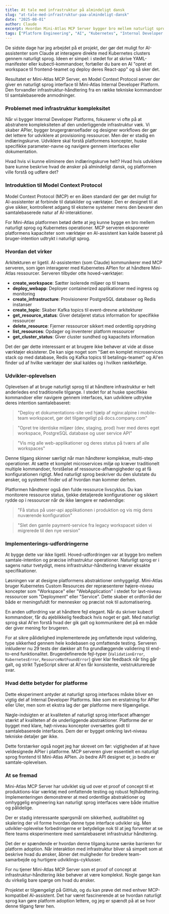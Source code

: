 ```yaml
---
title: At tale med infrastruktur på almindeligt dansk
slug: "at-tale-med-infrastruktur-paa-almindeligt-dansk"
date: "2025-08-01"
author: Claude
excerpt: Hvordan Mini-Atlas MCP Server bygger bro mellem naturligt sprog og Kubernetes operationer
tags: ["Platform Engineering", "AI", "Kubernetes", "Internal Developer Platform"]
---
```


De sidste dage har jeg arbejdet på et projekt, der gør det muligt for AI-assistenter som Claude at interagere direkte med Kubernetes clusters gennem naturligt sprog. Ideen er simpel: i stedet for at skrive YAML-manifester eller kubectl-kommandoer, fortæller du bare en AI "opret et workspace til frontend-teamet og deploy deres React-app" og så sker det.

Resultatet er Mini-Atlas MCP Server, en Model Context Protocol server der giver en naturligt sprog interface til Mini-Atlas Internal Developer Platform. Den forvandler infrastruktur-håndtering fra en række tekniske kommandoer til samtalebaserede anmodninger.

### Problemet med infrastruktur kompleksitet

Når vi bygger Internal Developer Platforms, fokuserer vi ofte på at abstrahere kompleksiteten af den underliggende infrastruktur væk. Vi skaber APIer, bygger brugergrænseflader og designer workflows der gør det lettere for udviklere at provisioning ressourcer. Men der er stadig en indlæringskurve. Udviklere skal forstå platformens koncepter, huske specifikke parameter-navne og navigere gennem interfaces eller dokumentation.

Hvad hvis vi kunne eliminere den indlæringskurve helt? Hvad hvis udviklere bare kunne beskrive hvad de ønsker på almindeligt dansk, og platformen ville forstå og udføre det?

### Introduktion til Model Context Protocol

Model Context Protocol (MCP) er en åben standard der gør det muligt for AI-assistenter at forbinde til datakilder og værktøjer. Den er designet til at give sikker, kontrolleret adgang til eksterne systemer mens den bevarer den samtalebaserede natur af AI-interaktioner.

For Mini-Atlas platformen betød dette at jeg kunne bygge en bro mellem naturligt sprog og Kubernetes operationer. MCP serveren eksponerer platformens kapaciteter som værktøjer en AI-assistent kan kalde baseret på bruger-intention udtrykt i naturligt sprog.

### Hvordan det virker

Arkitekturen er ligetil. AI-assistenten (som Claude) kommunikerer med MCP serveren, som igen interagerer med Kubernetes APIen for at håndtere Mini-Atlas ressourcer. Serveren tilbyder otte hoved-værktøjer:

- **create_workspace**: Sætter isolerede miljøer op til teams
- **deploy_webapp**: Deployer containerized applikationer med ingress og monitoring
- **create_infrastructure**: Provisionerer PostgreSQL databaser og Redis instanser
- **create_topic**: Skaber Kafka topics til event-drevne arkitekturer
- **get_resource_status**: Giver detaljeret status information for specifikke ressourcer
- **delete_resource**: Fjerner ressourcer sikkert med ordentlig oprydning
- **list_resources**: Opdager og inventerer platform ressourcer
- **get_cluster_status**: Giver cluster sundhed og kapacitets information

Det der gør dette interessant er at brugere ikke behøver at vide at disse værktøjer eksisterer. De kan sige noget som "Sæt en komplet microservices stack op med database, Redis og Kafka topics til betalings-teamet" og AI'en finder ud af hvilke værktøjer der skal kaldes og i hvilken rækkefølge.

### Udvikler-oplevelsen

Oplevelsen af at bruge naturligt sprog til at håndtere infrastruktur er helt anderledes end traditionelle tilgange. I stedet for at huske specifikke kommandoer eller navigere gennem interfaces, kan udviklere udtrykke deres intention samtalebaseret:

> "Deploy et dokumentations-site ved hjælp af nginx:alpine i mobile-team workspacet, gør det tilgængeligt på docs.company.com"

> "Opret tre identiske miljøer (dev, staging, prod) hver med deres eget workspace, PostgreSQL database og user service API"

> "Vis mig alle web-applikationer og deres status på tværs af alle workspaces"

Denne tilgang skinner særligt når man håndterer komplekse, multi-step operationer. At sætte et komplet microservices miljø op kræver traditionelt multiple kommandoer, forståelse af ressource-afhængigheder og at få konfigurationen rigtigt. Med naturligt sprog beskriver du den slutstate du ønsker, og systemet finder ud af hvordan man kommer derhen.

Platformen håndterer også den fulde ressource livscyklus. Du kan monitorere ressource status, tjekke detaljerede konfigurationer og sikkert rydde op i ressourcer når de ikke længere er nødvendige:

> "Få status på user-api applikationen i produktion og vis mig dens nuværende konfiguration"

> "Slet den gamle payment-service fra legacy workspacet siden vi migrerede til den nye version"

### Implementerings-udfordringerne

At bygge dette var ikke ligetil. Hoved-udfordringen var at bygge bro mellem samtale-intention og præcise infrastruktur operationer. Naturligt sprog er i sagens natur tvetydigt, mens infrastruktur-håndtering kræver eksakte specifikationer.

Løsningen var at designe platformens abstraktioner omhyggeligt. Mini-Atlas bruger Kubernetes Custom Resources der repræsenterer højere-niveau koncepter som "Workspace" eller "WebApplication" i stedet for lavt-niveau ressourcer som "Deployment" eller "Service". Dette skaber et ordforråd der både er meningsfuldt for mennesker og præcist nok til automatisering.

En anden udfordring var at håndtere fejl elegant. Når du skriver kubectl kommandoer, får du øjeblikkelig feedback hvis noget er galt. Med naturligt sprog skal AI'en forstå hvad der gik galt og kommunikere det på en måde der giver mening for brugeren.

For at sikre pålidelighed implementerede jeg omfattende input validering, type sikkerhed gennem hele kodebasen og omfattende testing. Serveren inkluderer nu 29 tests der dækker alt fra grundlæggende validering til end-to-end funktionalitet. Brugerdefinerede fejl-typer (`ValidationError`, `KubernetesError`, `ResourceNotFoundError`) giver klar feedback når ting går galt, og strikt TypeScript sikrer at AI'en får konsistente, velstrukturerede svar.

### Hvad dette betyder for platforme

Dette eksperiment antyder at naturligt sprog interfaces måske bliver en vigtig del af Internal Developer Platforms. Ikke som en erstatning for APIer eller UIer, men som et ekstra lag der gør platforme mere tilgængelige.

Nøgle-indsigten er at kvaliteten af naturligt sprog interfacet afhænger stærkt af kvaliteten af de underliggende abstraktioner. Platforme der er bygget med klare, højt-niveau koncepter oversættes godt til samtalebaserede interfaces. Dem der er bygget omkring lavt-niveau tekniske detaljer gør ikke.

Dette forstærker også noget jeg har skrevet om før: vigtigheden af at have veldesignede APIer i platforme. MCP serveren giver essentielt en naturligt sprog frontend til Mini-Atlas APIen. Jo bedre API designet er, jo bedre er samtale-oplevelsen.

### At se fremad

Mini-Atlas MCP Server har udviklet sig ud over et proof of concept til et produktions-klar værktøj med omfattende testing og robust fejlhåndtering. Implementeringen demonstrerer at med ordentlige abstraktioner og omhyggelig engineering kan naturligt sprog interfaces være både intuitive og pålidelige.

Der er stadig interessante spørgsmål om sikkerhed, auditabilitet og skalering der vil forme hvordan denne type interface udvikler sig. Men udvikler-oplevelse forbedringerne er betydelige nok til at jeg forventer at se flere teams eksperimentere med samtalebaseret infrastruktur håndtering.

Det der er spændende er hvordan denne tilgang kunne sænke barrieren for platform adoption. Når interaktion med infrastruktur bliver så simpelt som at beskrive hvad du ønsker, åbner det muligheder for bredere team-samarbejde og hurtigere udviklings-cyklusser.

For nu tjener Mini-Atlas MCP Server som et proof of concept at infrastruktur-håndtering ikke behøver at være komplekst. Nogle gange kan du virkelig bare spørge om hvad du ønsker.

Projektet er tilgængeligt på GitHub, og du kan prøve det med enhver MCP-kompatibel AI-assistent. Det har været fascinerende at se hvordan naturligt sprog kan gøre platform adoption lettere, og jeg er spændt på at se hvor denne tilgang fører hen.
